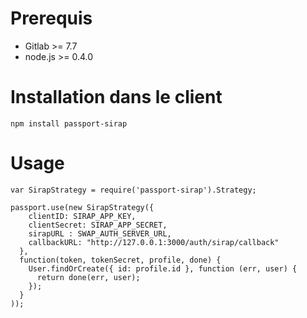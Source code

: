 # Prerequis

- Gitlab >= 7.7
- node.js >= 0.4.0

# Installation dans le client

    npm install passport-sirap

# Usage

```
var SirapStrategy = require('passport-sirap').Strategy;

passport.use(new SirapStrategy({
    clientID: SIRAP_APP_KEY,
    clientSecret: SIRAP_APP_SECRET,
    sirapURL : SWAP_AUTH_SERVER_URL,
    callbackURL: "http://127.0.0.1:3000/auth/sirap/callback"
  },
  function(token, tokenSecret, profile, done) {
    User.findOrCreate({ id: profile.id }, function (err, user) {
      return done(err, user);
    });
  }
));
```
